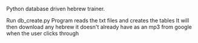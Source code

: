 Python database driven hebrew trainer.

Run db_create.py
Program reads the txt files and creates the tables
It will then download any hebrew it doesn't already have as an mp3 from google when the user clicks through
